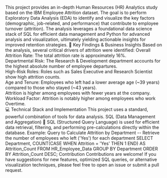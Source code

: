 This project provides an in-depth Human Resources (HR) Analytics study based on the IBM Employee Attrition dataset. The goal is to perform Exploratory Data Analysis (EDA) to identify and visualize the key factors (demographic, job-related, and performance) that contribute to employee turnover (attrition). The analysis leverages a foundational data science stack of SQL for efficient data management and Python for advanced analysis and visualization, ultimately yielding actionable insights for improved retention strategies.
🔎 Key Findings & Business Insights
Based on the analysis, several critical drivers of attrition were identified:
Overall Attrition Rate: The total attrition rate is approximately 16%.  
Departmental Risk: The Research & Development department accounts for the highest absolute number of employee departures.  
High-Risk Roles: Roles such as Sales Executive and Research Scientist show high attrition counts.  
Age and Tenure:
Employees who left had a lower average age (~39 years) compared to those who stayed (~43 years).  
Attrition is higher among employees with fewer years at the company.  
Workload Factor: Attrition is notably higher among employees who work Overtime.  
💻 Technical Stack and Implementation
This project uses a standard, powerful combination of tools for data analysis.
SQL (Data Management and Aggregation) 💾
SQL (Structured Query Language) is used for efficient data retrieval, filtering, and performing pre-calculations directly within the database.
Example: Query to Calculate Attrition by Department
-- Retrieve the number of employees who left ('Yes') for each department
SELECT
    Department,
    COUNT(CASE WHEN Attrition = 'Yes' THEN 1 END) AS Attrition_Count
FROM
    HR_Employee_Data
GROUP BY
    Department
ORDER BY
    Attrition_Count DESC;
    Contribution
Contributions are welcome! If you have suggestions for new features, optimized SQL queries, or alternative visualization techniques, please feel free to open an issue or submit a pull request.
